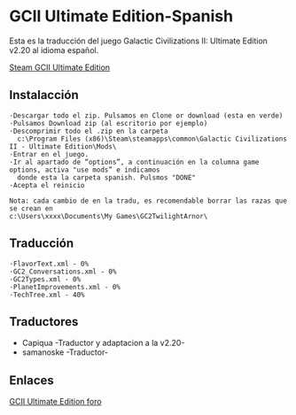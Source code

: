 # GCII Ultimate Edition-Spanish

Esta es la traducción del juego Galactic Civilizations II: Ultimate Edition v2.20 al idioma español.


[Steam GCII Ultimate Edition](https://store.steampowered.com/app/202200/Galactic_Civilizations_II_Ultimate_Edition/)


## Instalacción

	·Descargar todo el zip. Pulsamos en Clone or download (esta en verde)
	·Pulsamos Download zip (al escritorio por ejemplo)
	·Descomprimir todo el .zip en la carpeta
	  c:\Program Files (x86)\Steam\steamapps\common\Galactic Civilizations II - Ultimate Edition\Mods\
	·Entrar en el juego.
	·Ir al apartado de “options”, a continuación en la columna game options, activa "use mods” e indicamos
	  donde esta la carpeta spanish. Pulsmos "DONE"
	·Acepta el reinicio

	Nota: cada cambio de en la tradu, es recomendable borrar las razas que se crean en
	c:\Users\xxxx\Documents\My Games\GC2TwilightArnor\
	
 
## Traducción
 
	·FlavorText.xml - 0%
	·GC2_Conversations.xml - 0%
	·GC2Types.xml - 0%
	·PlanetImprovements.xml - 0%
	·TechTree.xml - 40%

## Traductores

 * Capiqua -Traductor y adaptacion a la v2.20-
 * samanoske -Traductor-

## Enlaces

[GCII Ultimate Edition foro ](http://www.clandlan.net/foros/topic/74978-traduccion-galactic-civilizations-ii-ultimate-edition/) 
